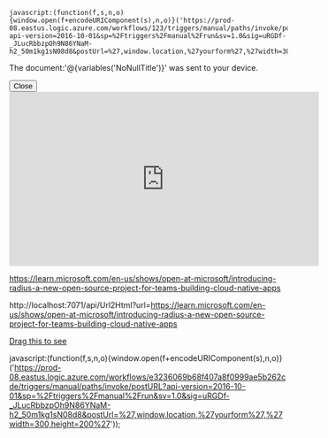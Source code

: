 
```
javascript:(function(f,s,n,o){window.open(f+encodeURIComponent(s),n,o)}('https://prod-08.eastus.logic.azure.com/workflows/123/triggers/manual/paths/invoke/postURL?api-version=2016-10-01&sp=%2Ftriggers%2Fmanual%2Frun&sv=1.0&sig=uRGDf-_JLucRbbzpOh9N86YNaM-h2_50m1kg1sN08d8&postUrl=%27,window.location,%27yourform%27,%27width=300,height=200%27));
```


<html><body><p>The document:'@{variables('NoNullTitle')}' was sent to your device.</p>
<button onclick='window.close()'>Close</button></body><html>


<iframe width='560' height='315' src='https://learn-video.azurefd.net/vod/player?show=open-at-microsoft&ep=introducing-radius-a-new-open-source-project-for-teams-building-cloud-native-apps&embedUrl=contoso.net/builders/cool-ai-resources/' title='Learn video player' frameborder='0' allow='accelerometer; autoplay; clipboard-write; encrypted-media; gyroscope; picture-in-picture; web-share' allowfullscreen></iframe>


https://learn.microsoft.com/en-us/shows/open-at-microsoft/introducing-radius-a-new-open-source-project-for-teams-building-cloud-native-apps


http://localhost:7071/api/Url2Html?url=https://learn.microsoft.com/en-us/shows/open-at-microsoft/introducing-radius-a-new-open-source-project-for-teams-building-cloud-native-apps

[Drag this to see](javascript:(function(f,s,n,o){window.open(f+encodeURIComponent(s),n,o)}('https://frankysnotes.com&postUrl=%27,window.location,%27yourform%27,%27width=300,height=200%27'));")

javascript:(function(f,s,n,o){window.open(f+encodeURIComponent(s),n,o)}('https://prod-08.eastus.logic.azure.com/workflows/e3236069b68f407a8f0999ae5b262cde/triggers/manual/paths/invoke/postURL?api-version=2016-10-01&sp=%2Ftriggers%2Fmanual%2Frun&sv=1.0&sig=uRGDf-_JLucRbbzpOh9N86YNaM-h2_50m1kg1sN08d8&postUrl=%27,window.location,%27yourform%27,%27width=300,height=200%27'));
